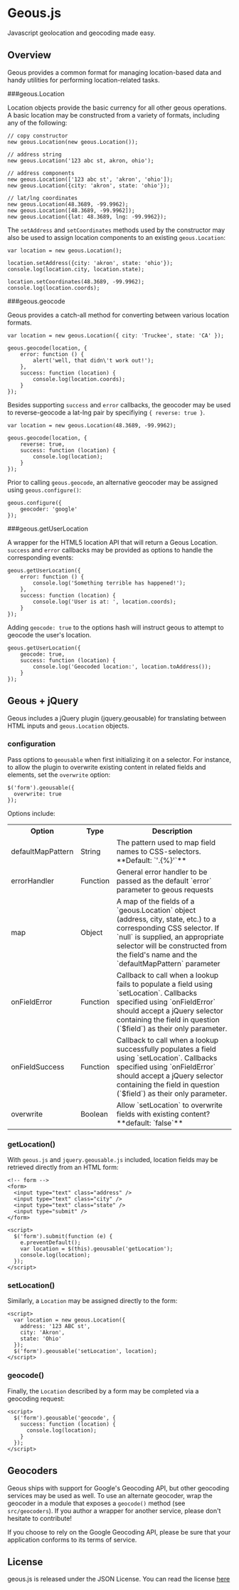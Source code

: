 Geous.js
===============

Javascript geolocation and geocoding made easy.

Overview
--------

Geous provides a common format for managing location-based data and handy utilities for performing location-related tasks.

###geous.Location

Location objects provide the basic currency for all other geous operations. A basic location may be constructed from a variety of formats, including any of the following:

    // copy constructor
    new geous.Location(new geous.Location());

    // address string
    new geous.Location('123 abc st, akron, ohio');

    // address components
    new geous.Location(['123 abc st', 'akron', 'ohio']);
    new geous.Location({city: 'akron', state: 'ohio'});

    // lat/lng coordinates
    new geous.Location(48.3689, -99.9962);
    new geous.Location([48.3689, -99.9962]);
    new geous.Location({lat: 48.3689, lng: -99.9962});

The `setAddress` and `setCoordinates` methods used by the constructor may also be used to assign location components to an existing `geous.Location`:

    var location = new geous.Location();

    location.setAddress({city: 'akron', state: 'ohio'});
    console.log(location.city, location.state);

    location.setCoordinates(48.3689, -99.9962);
    console.log(location.coords);

###geous.geocode

Geous provides a catch-all method for converting between various location formats. 

    var location = new geous.Location({ city: 'Truckee', state: 'CA' });

    geous.geocode(location, {
        error: function () {
            alert('well, that didn\'t work out!');
        },
        success: function (location) {
            console.log(location.coords);
        }
    });

Besides supporting `success` and `error` callbacks, the geocoder may be used to reverse-geocode a lat-lng pair by specifiying `{ reverse: true }`.

    var location = new geous.Location(48.3689, -99.9962);

    geous.geocode(location, {
        reverse: true,
        success: function (location) {
            console.log(location);
        }
    });

Prior to calling `geous.geocode`, an alternative geocoder may be assigned using `geous.configure()`:

    geous.configure({
        geocoder: 'google'
    });


###geous.getUserLocation

A wrapper for the HTML5 location API that will return a Geous Location. `success` and `error` callbacks may be provided as options to handle the corresponding events:

    geous.getUserLocation({
        error: function () {
            console.log('Something terrible has happened!');
        },
        success: function (location) {
            console.log('User is at: ', location.coords);
        }
    });

Adding `geocode: true` to the options hash will instruct geous to attempt to geocode the user's location.

    geous.getUserLocation({
        geocode: true,
        success: function (location) {
            console.log('Geocoded location:', location.toAddress());
        }
    });

Geous + jQuery
--------------

Geous includes a jQuery plugin (jquery.geousable) for translating between HTML inputs and `geous.Location` objects.

### configuration

Pass options to `geousable` when first initializing it on a selector. For instance, to allow the plugin to overwrite existing content in related fields and elements, set the `overwrite` option:

    $('form').geousable({
      overwrite: true
    });

Options include:

<table>
  <tr>
    <th>Option</th>
    <th>Type</th>
    <th>Description</th>
  </tr>
  <tr>
    <td>defaultMapPattern</td>
    <td>String</td>
    <td>
      The pattern used to map field names to CSS-selectors.
      **Default: `'.{%}'`**
    </td>
  </tr>
  <tr>
    <td>errorHandler</td>
    <td>Function</td>
    <td>General error handler to be passed as the default `error` parameter to geous requests</td>
  </tr>
  <tr>
    <td>map</td>
    <td>Object</td>
    <td>A map of the fields of a `geous.Location` object (address, city, state, etc.) to a corresponding CSS selector. If `null` is supplied, an appropriate selector will be constructed from the field's name and the `defaultMapPattern` parameter</td>
  </tr>
  <tr>
    <td>onFieldError</td>
    <td>Function</td>
    <td>
			Callback to call when a lookup fails to populate a field using `setLocation`. Callbacks specified using `onFieldError` should accept a jQuery selector containing the field in question (`$field`) as their only parameter.
    </td>
  </tr>
  <tr>
    <td>onFieldSuccess</td>
    <td>Function</td>
    <td>
			Callback to call when a lookup successfully populates a field using `setLocation`. Callbacks specified using `onFieldError` should accept a jQuery selector containing the field in question (`$field`) as their only parameter.
    </td>
  </tr>
  <tr>
    <td>overwrite</td>
    <td>Boolean</td>
    <td>Allow `setLocation` to overwrite fields with existing content? **default: `false`**</td>
  </tr>
</table>

### getLocation()

With `geous.js` and `jquery.geousable.js` included, location fields may be retrieved directly from an HTML form:

    <!-- form -->
    <form>
      <input type="text" class="address" />
      <input type="text" class="city" />
      <input type="text" class="state" />
      <input type="submit" />
    </form>

    <script>
      $('form').submit(function (e) {
        e.preventDefault();
        var location = $(this).geousable('getLocation');
        console.log(location);
      });
    </script>

### setLocation()

Similarly, a `Location` may be assigned directly to the form:

    <script>
      var location = new geous.Location({
        address: '123 ABC st',
        city: 'Akron',
        state: 'Ohio'
      });
      $('form').geousable('setLocation', location);
    </script>

### geocode()

Finally, the `Location` described by a form may be completed via a geocoding request:

    <script>
      $('form').geousable('geocode', {
        success: function (location) {
          console.log(location);
        }
      });
    </script>

Geocoders
---------

Geous ships with support for Google's Geocoding API, but other geocoding services may be used as well. To use an alternate geocoder, wrap the geocoder in a module that exposes a `geocode()` method (see `src/geocoders`). If you author a wrapper for another service, please don't hesitate to contribute!

If you choose to rely on the Google Geocoding API, please be sure that your application conforms to its terms of service.


License
----------------

geous.js is released under the JSON License. You can read the license [here](http://www.json.org/license.html)

